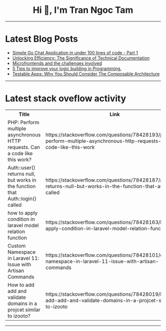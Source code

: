 <h1 align="center">Hi 👋, I'm Tran Ngoc Tam</h1>

---

# Latest Blog Posts 
<!-- BLOG-POST-LIST:START -->
- [Simple Go Chat Application in under 100 lines of code - Part 1](https://dev.to/gopher-wizards/simple-go-chat-application-in-under-100-lines-of-code-part-1-2i9)
- [Unlocking Efficiency: The Significance of Technical Documentation](https://dev.to/hr21don/unlocking-efficiency-the-significance-of-technical-documentation-5d6f)
- [Microfrontends and the challenges involved](https://dev.to/mpratapdev/microfrontends-and-the-challenges-involved-239j)
- [5 Tips to improve your logic building in Programming.](https://dev.to/kachkolasa/5-tips-to-improve-your-logic-building-in-programming-42oj)
- [Testable Apps: Why You Should Consider The Composable Architecture](https://dev.to/orenidan/testable-apps-why-you-should-consider-the-composable-architecture-2oi4)
<!-- BLOG-POST-LIST:END -->

---

# Latest stack oveflow activity
<table>
  <tr><th>Title</th><th>Link</th></tr>
  <!-- STACKOVERFLOW:START --><tr><td>PHP: Perform multiple asynchronous HTTP requests. Can a code like this work?</td><td>https://stackoverflow.com/questions/78428193/php-perform-multiple-asynchronous-http-requests-can-a-code-like-this-work</td></tr><tr><td>Auth::user&lpar;&rpar; returns null, but works in the function that Auth::login&lpar;&rpar; called</td><td>https://stackoverflow.com/questions/78428187/authuser-returns-null-but-works-in-the-function-that-authlogin-called</td></tr><tr><td>how to apply condition in laravel model relation function</td><td>https://stackoverflow.com/questions/78428163/how-to-apply-condition-in-laravel-model-relation-function</td></tr><tr><td>Custom Namespace in Laravel 11: Issue with Artisan Commands</td><td>https://stackoverflow.com/questions/78428101/custom-namespace-in-laravel-11-issue-with-artisan-commands</td></tr><tr><td>How to add add and validate domains in a projcet similar to izooto?</td><td>https://stackoverflow.com/questions/78428019/how-to-add-add-and-validate-domains-in-a-projcet-similar-to-izooto</td></tr><!-- STACKOVERFLOW:END -->
</table>

---


